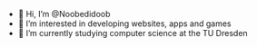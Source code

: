 - 👋 Hi, I’m @Noobedidoob
- 👀 I’m interested in developing websites, apps and games 
- 🌱 I’m currently studying computer science at the TU Dresden

<!---
Noobedidoob/Noobedidoob is a ✨ special ✨ repository because its `README.md` (this file) appears on your GitHub profile.
You can click the Preview link to take a look at your changes.
--->

